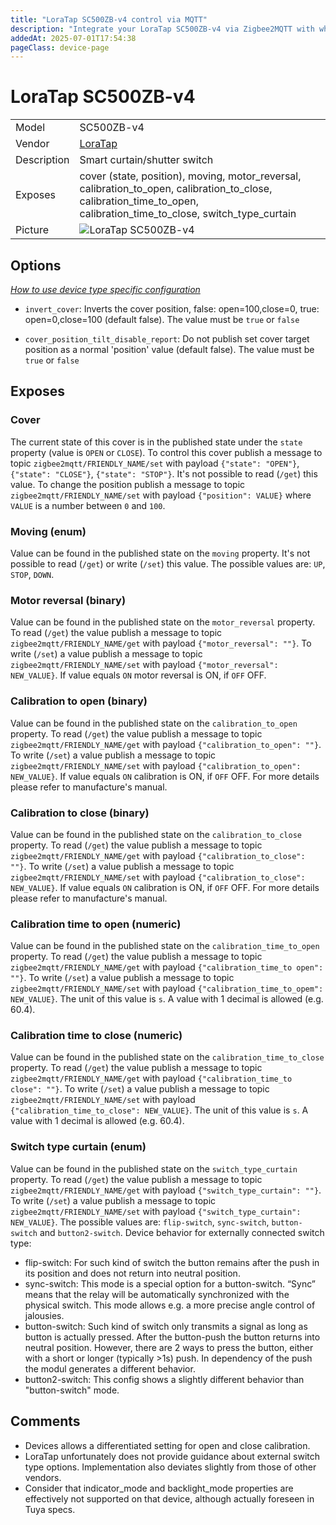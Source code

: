 ```yaml
---
title: "LoraTap SC500ZB-v4 control via MQTT"
description: "Integrate your LoraTap SC500ZB-v4 via Zigbee2MQTT with whatever smart home infrastructure you are using without the vendor's bridge or gateway."
addedAt: 2025-07-01T17:54:38
pageClass: device-page
---
```


<!-- !!!! -->
<!-- ATTENTION: This file is auto-generated through docgen! -->
<!-- You can only edit the "Notes"-Section between the two comment lines "Notes BEGIN" and "Notes END". -->
<!-- Do not use h1 or h2 heading within "## Notes"-Section. -->
<!-- !!!! -->

# LoraTap SC500ZB-v4

|     |     |
|-----|-----|
| Model | SC500ZB-v4  |
| Vendor  | [LoraTap](/supported-devices/#v=LoraTap)  |
| Description | Smart curtain/shutter switch |
| Exposes | cover (state, position), moving, motor_reversal, calibration_to_open, calibration_to_close, calibration_time_to_open, calibration_time_to_close, switch_type_curtain |
| Picture | ![LoraTap SC500ZB-v4](https://www.zigbee2mqtt.io/images/devices/SC500ZB-v4.png) |


<!-- Notes BEGIN: You can edit here. Add "## Notes" headline if not already present. -->


<!-- Notes END: Do not edit below this line -->



## Options
*[How to use device type specific configuration](../guide/configuration/devices-groups.md#specific-device-options)*

* `invert_cover`: Inverts the cover position, false: open=100,close=0, true: open=0,close=100 (default false). The value must be `true` or `false`

* `cover_position_tilt_disable_report`: Do not publish set cover target position as a normal 'position' value (default false). The value must be `true` or `false`


## Exposes

### Cover 
The current state of this cover is in the published state under the `state` property (value is `OPEN` or `CLOSE`).
To control this cover publish a message to topic `zigbee2mqtt/FRIENDLY_NAME/set` with payload `{"state": "OPEN"}`, `{"state": "CLOSE"}`, `{"state": "STOP"}`.
It's not possible to read (`/get`) this value.
To change the position publish a message to topic `zigbee2mqtt/FRIENDLY_NAME/set` with payload `{"position": VALUE}` where `VALUE` is a number between `0` and `100`.

### Moving (enum)
Value can be found in the published state on the `moving` property.
It's not possible to read (`/get`) or write (`/set`) this value.
The possible values are: `UP`, `STOP`, `DOWN`.

### Motor reversal (binary)
Value can be found in the published state on the `motor_reversal` property.
To read (`/get`) the value publish a message to topic `zigbee2mqtt/FRIENDLY_NAME/get` with payload `{"motor_reversal": ""}`.
To write (`/set`) a value publish a message to topic `zigbee2mqtt/FRIENDLY_NAME/set` with payload `{"motor_reversal": NEW_VALUE}`.
If value equals `ON` motor reversal is ON, if `OFF` OFF.

### Calibration to open (binary)
Value can be found in the published state on the `calibration_to_open` property.
To read (`/get`) the value publish a message to topic `zigbee2mqtt/FRIENDLY_NAME/get` with payload `{"calibration_to_open": ""}`.
To write (`/set`) a value publish a message to topic `zigbee2mqtt/FRIENDLY_NAME/set` with payload `{"calibration_to_open": NEW_VALUE}`.
If value equals `ON` calibration is ON, if `OFF` OFF.
For more details please refer to manufacture's manual.

### Calibration to close (binary)
Value can be found in the published state on the `calibration_to_close` property.
To read (`/get`) the value publish a message to topic `zigbee2mqtt/FRIENDLY_NAME/get` with payload `{"calibration_to_close": ""}`.
To write (`/set`) a value publish a message to topic `zigbee2mqtt/FRIENDLY_NAME/set` with payload `{"calibration_to_close": NEW_VALUE}`.
If value equals `ON` calibration is ON, if `OFF` OFF.
For more details please refer to manufacture's manual.

### Calibration time to open (numeric)
Value can be found in the published state on the `calibration_time_to_open` property.
To read (`/get`) the value publish a message to topic `zigbee2mqtt/FRIENDLY_NAME/get` with payload `{"calibration_time_to open": ""}`.
To write (`/set`) a value publish a message to topic `zigbee2mqtt/FRIENDLY_NAME/set` with payload `{"calibration_time_to_opem": NEW_VALUE}`.
The unit of this value is `s`. A value with 1 decimal is allowed (e.g. 60.4).

### Calibration time to close (numeric)
Value can be found in the published state on the `calibration_time_to_close` property.
To read (`/get`) the value publish a message to topic `zigbee2mqtt/FRIENDLY_NAME/get` with payload `{"calibration_time_to close": ""}`.
To write (`/set`) a value publish a message to topic `zigbee2mqtt/FRIENDLY_NAME/set` with payload `{"calibration_time_to_close": NEW_VALUE}`.
The unit of this value is `s`. A value with 1 decimal is allowed (e.g. 60.4).

### Switch type curtain (enum)
Value can be found in the published state on the `switch_type_curtain` property.
To read (`/get`) the value publish a message to topic `zigbee2mqtt/FRIENDLY_NAME/get` with payload `{"switch_type_curtain": ""}`.
To write (`/set`) a value publish a message to topic `zigbee2mqtt/FRIENDLY_NAME/set` with payload `{"switch_type_curtain": NEW_VALUE}`.
The possible values are: `flip-switch`, `sync-switch`, `button-switch` and `button2-switch`.
Device behavior for externally connected switch type:
* flip-switch: For such kind of switch the button remains after the push in its position and does not return into neutral position.
* sync-switch: This mode is a special option for a button-switch. “Sync” means that the relay will be automatically synchronized with the physical switch. This mode allows e.g. a more precise angle control of jalousies.
* button-switch: Such kind of switch only transmits a signal as long as button is actually pressed. After the button-push the button returns into neutral position. However, there are 2 ways to press the button, either with a short or longer (typically >1s) push. In dependency of the push the modul generates a different behavior.
* button2-switch: This config shows a slightly different behavior than "button-switch" mode.



## Comments
* Devices allows a differentiated setting for open and close calibration.
* LoraTap unfortunately does not provide guidance about external switch type options. Implementation also deviates slightly from those of other vendors.
* Consider that indicator_mode and backlight_mode properties are effectively not supported on that device, although actually foreseen in Tuya specs.